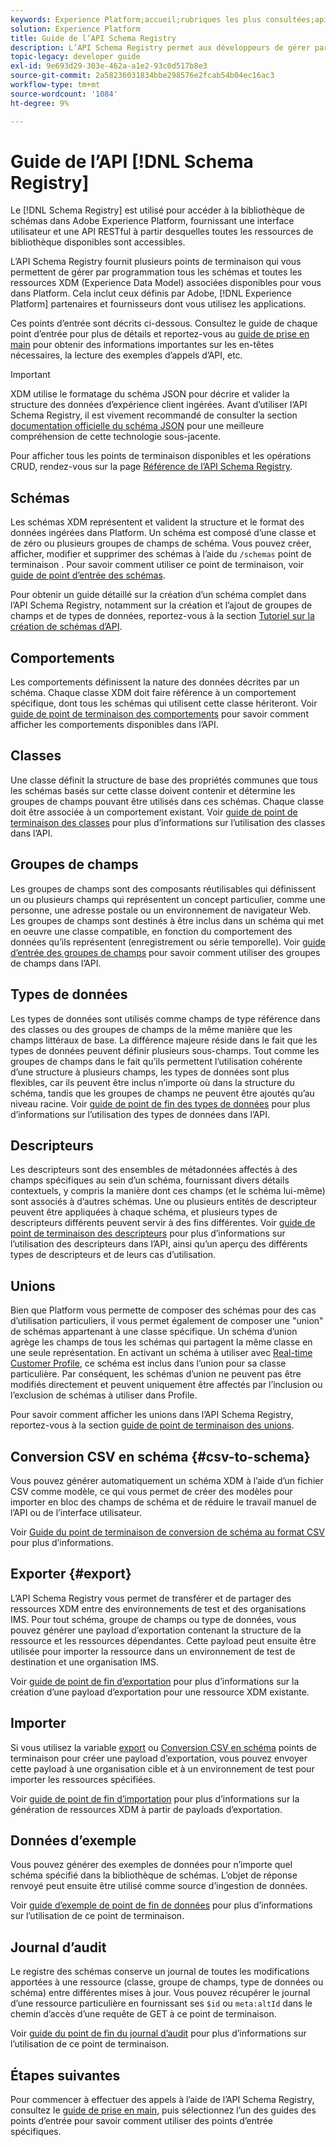 ```yaml
---
keywords: Experience Platform;accueil;rubriques les plus consultées;api;API;XDM;système XDM;modèle de données d’expérience;modèle de données d’expérience;modèle de données d’expérience;modèle de données;modèle de données;registre des schémas;registre des schémas;modèle de données
solution: Experience Platform
title: Guide de l’API Schema Registry
description: L’API Schema Registry permet aux développeurs de gérer par programmation tous les schémas et toutes les ressources XDM (Experience Data Model) associées dans Adobe Experience Platform. Suivez ce guide pour savoir comment effectuer des opérations clés à l’aide de l’API.
topic-legacy: developer guide
exl-id: 9e693d29-303e-462a-a1e2-93c0d517b8e3
source-git-commit: 2a58236031834bbe298576e2fcab54b04ec16ac3
workflow-type: tm+mt
source-wordcount: '1084'
ht-degree: 9%

---
```


# Guide de l’API [!DNL Schema Registry]

Le [!DNL Schema Registry] est utilisé pour accéder à la bibliothèque de schémas dans Adobe Experience Platform, fournissant une interface utilisateur et une API RESTful à partir desquelles toutes les ressources de bibliothèque disponibles sont accessibles.

L’API Schema Registry fournit plusieurs points de terminaison qui vous permettent de gérer par programmation tous les schémas et toutes les ressources XDM (Experience Data Model) associées disponibles pour vous dans Platform. Cela inclut ceux définis par Adobe, [!DNL Experience Platform] partenaires et fournisseurs dont vous utilisez les applications.

Ces points d’entrée sont décrits ci-dessous. Consultez le guide de chaque point d’entrée pour plus de détails et reportez-vous au [guide de prise en main](./getting-started.md) pour obtenir des informations importantes sur les en-têtes nécessaires, la lecture des exemples d’appels d’API, etc.

>[!IMPORTANT]
>
>XDM utilise le formatage du schéma JSON pour décrire et valider la structure des données d’expérience client ingérées. Avant d’utiliser l’API Schema Registry, il est vivement recommandé de consulter la section [documentation officielle du schéma JSON](https://json-schema.org/) pour une meilleure compréhension de cette technologie sous-jacente.

Pour afficher tous les points de terminaison disponibles et les opérations CRUD, rendez-vous sur la page [Référence de l’API Schema Registry](https://www.adobe.io/experience-platform-apis/references/schema-registry/).

## Schémas

Les schémas XDM représentent et valident la structure et le format des données ingérées dans Platform. Un schéma est composé d’une classe et de zéro ou plusieurs groupes de champs de schéma. Vous pouvez créer, afficher, modifier et supprimer des schémas à l’aide du `/schemas` point de terminaison . Pour savoir comment utiliser ce point de terminaison, voir [guide de point d’entrée des schémas](./schemas.md).

Pour obtenir un guide détaillé sur la création d’un schéma complet dans l’API Schema Registry, notamment sur la création et l’ajout de groupes de champs et de types de données, reportez-vous à la section [Tutoriel sur la création de schémas d’API](../tutorials/create-schema-api.md).

## Comportements

Les comportements définissent la nature des données décrites par un schéma. Chaque classe XDM doit faire référence à un comportement spécifique, dont tous les schémas qui utilisent cette classe hériteront. Voir [guide de point de terminaison des comportements](./behaviors.md) pour savoir comment afficher les comportements disponibles dans l’API.

## Classes

Une classe définit la structure de base des propriétés communes que tous les schémas basés sur cette classe doivent contenir et détermine les groupes de champs pouvant être utilisés dans ces schémas. Chaque classe doit être associée à un comportement existant. Voir [guide de point de terminaison des classes](./classes.md) pour plus d’informations sur l’utilisation des classes dans l’API.

## Groupes de champs

Les groupes de champs sont des composants réutilisables qui définissent un ou plusieurs champs qui représentent un concept particulier, comme une personne, une adresse postale ou un environnement de navigateur Web. Les groupes de champs sont destinés à être inclus dans un schéma qui met en oeuvre une classe compatible, en fonction du comportement des données qu’ils représentent (enregistrement ou série temporelle). Voir [guide d’entrée des groupes de champs](./field-groups.md) pour savoir comment utiliser des groupes de champs dans l’API.

## Types de données

Les types de données sont utilisés comme champs de type référence dans des classes ou des groupes de champs de la même manière que les champs littéraux de base. La différence majeure réside dans le fait que les types de données peuvent définir plusieurs sous-champs. Tout comme les groupes de champs dans le fait qu’ils permettent l’utilisation cohérente d’une structure à plusieurs champs, les types de données sont plus flexibles, car ils peuvent être inclus n’importe où dans la structure du schéma, tandis que les groupes de champs ne peuvent être ajoutés qu’au niveau racine. Voir [guide de point de fin des types de données](./data-types.md) pour plus d’informations sur l’utilisation des types de données dans l’API.

## Descripteurs

Les descripteurs sont des ensembles de métadonnées affectés à des champs spécifiques au sein d’un schéma, fournissant divers détails contextuels, y compris la manière dont ces champs (et le schéma lui-même) sont associés à d’autres schémas. Une ou plusieurs entités de descripteur peuvent être appliquées à chaque schéma, et plusieurs types de descripteurs différents peuvent servir à des fins différentes. Voir [guide de point de terminaison des descripteurs](./descriptors.md) pour plus d’informations sur l’utilisation des descripteurs dans l’API, ainsi qu’un aperçu des différents types de descripteurs et de leurs cas d’utilisation.

## Unions

Bien que Platform vous permette de composer des schémas pour des cas d’utilisation particuliers, il vous permet également de composer une &quot;union&quot; de schémas appartenant à une classe spécifique. Un schéma d’union agrège les champs de tous les schémas qui partagent la même classe en une seule représentation. En activant un schéma à utiliser avec [Real-time Customer Profile](../../profile/home.md), ce schéma est inclus dans l’union pour sa classe particulière. Par conséquent, les schémas d’union ne peuvent pas être modifiés directement et peuvent uniquement être affectés par l’inclusion ou l’exclusion de schémas à utiliser dans Profile.

Pour savoir comment afficher les unions dans l’API Schema Registry, reportez-vous à la section [guide de point de terminaison des unions](./unions.md).

## Conversion CSV en schéma {#csv-to-schema}

Vous pouvez générer automatiquement un schéma XDM à l’aide d’un fichier CSV comme modèle, ce qui vous permet de créer des modèles pour importer en bloc des champs de schéma et de réduire le travail manuel de l’API ou de l’interface utilisateur.

Voir [Guide du point de terminaison de conversion de schéma au format CSV](./export.md) pour plus d’informations.

## Exporter {#export}

L’API Schema Registry vous permet de transférer et de partager des ressources XDM entre des environnements de test et des organisations IMS. Pour tout schéma, groupe de champs ou type de données, vous pouvez générer une payload d’exportation contenant la structure de la ressource et les ressources dépendantes. Cette payload peut ensuite être utilisée pour importer la ressource dans un environnement de test de destination et une organisation IMS.

Voir [guide de point de fin d’exportation](./export.md) pour plus d’informations sur la création d’une payload d’exportation pour une ressource XDM existante.

## Importer

Si vous utilisez la variable [export](#export) ou [Conversion CSV en schéma](./import.md) points de terminaison pour créer une payload d’exportation, vous pouvez envoyer cette payload à une organisation cible et à un environnement de test pour importer les ressources spécifiées.

Voir [guide de point de fin d’importation](./export.md) pour plus d’informations sur la génération de ressources XDM à partir de payloads d’exportation.

## Données d’exemple

Vous pouvez générer des exemples de données pour n’importe quel schéma spécifié dans la bibliothèque de schémas. L’objet de réponse renvoyé peut ensuite être utilisé comme source d’ingestion de données.

Voir [guide d’exemple de point de fin de données](./sample-data.md) pour plus d’informations sur l’utilisation de ce point de terminaison.

## Journal d’audit

Le registre des schémas conserve un journal de toutes les modifications apportées à une ressource (classe, groupe de champs, type de données ou schéma) entre différentes mises à jour. Vous pouvez récupérer le journal d’une ressource particulière en fournissant ses `$id` ou `meta:altId` dans le chemin d’accès d’une requête de GET à ce point de terminaison.

Voir [guide du point de fin du journal d’audit](./audit-log.md) pour plus d’informations sur l’utilisation de ce point de terminaison.

## Étapes suivantes

Pour commencer à effectuer des appels à lʼaide de lʼAPI Schema Registry, consultez le [guide de prise en main](./getting-started.md), puis sélectionnez lʼun des guides des points dʼentrée pour savoir comment utiliser des points dʼentrée spécifiques.
